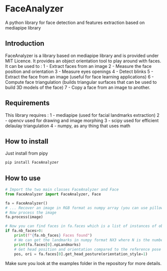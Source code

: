 # FaceAnalyzer
A python library for face detection and features extraction based on mediapipe library

## Introduction
FaceAnalyzer is a library based on mediapipe library and is provided under MIT Licence. It provides an object orientation tool to play around with faces.
It can be used to :
1 - Extract faces from an image
2 - Measure the face position and orientation
3 - Measure eyes openings
4 - Detect blinks
5 - Extract the face from an image (useful for face learning applications)
6 - Compute face triangulation (builds triangular surfaces that can be used to build 3D models of the face)
7 - Copy a face from an image to another.

## Requirements
This library requires :
1 - mediapipe (used for facial landmarks extraction)
2 - opencv used for drawing and image morphing
3 - scipy used for efficient delaulay triangulation
4 - numpy, as any thing that uses math


## How to install
Just install from pipy
```bash
pip install FaceAnalyzer
```

## How to use

```python
# Import the two main classes FaceAnalyzer and Face 
from FaceAnalyzer import FaceAnalyzer, Face

fa = FaceAnalyzer()
# ... Recover an image in RGB format as numpy array (you can use pillow opencv but if you use opencv make sure you change the color space from BGR to RGB)
# Now process the image
fa.process(image)

# Now you can find faces in fa.faces which is a list of instances of object Face
if fa.nb_faces>0:
    print(f"{fa.nb_faces} Faces found")
    # We can get the landmarks in numpy format NX3 where N is the number of the landmarks and 3 is x,y,z coordinates 
    print(fa.faces[0].npLandmarks)
    # Get head position and orientation compared to the reference pose (here the first frame will define the orientation 0,0,0)
    pos, ori = fa.faces[0].get_head_posture(orientation_style=1)

```

Make sure you look at the examples folder in the repository for more details.